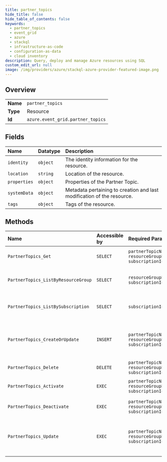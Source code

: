 ```yaml
---
title: partner_topics
hide_title: false
hide_table_of_contents: false
keywords:
  - partner_topics
  - event_grid
  - azure    
  - stackql
  - infrastructure-as-code
  - configuration-as-data
  - cloud inventory
description: Query, deploy and manage Azure resources using SQL
custom_edit_url: null
image: /img/providers/azure/stackql-azure-provider-featured-image.png
---
```

  
    

## Overview
<table><tbody>
<tr><td><b>Name</b></td><td><code>partner_topics</code></td></tr>
<tr><td><b>Type</b></td><td>Resource</td></tr>
<tr><td><b>Id</b></td><td><code>azure.event_grid.partner_topics</code></td></tr>
</tbody></table>

## Fields
| Name | Datatype | Description |
|:-----|:---------|:------------|
| `identity` | `object` | The identity information for the resource. |
| `location` | `string` | Location of the resource. |
| `properties` | `object` | Properties of the Partner Topic. |
| `systemData` | `object` | Metadata pertaining to creation and last modification of the resource. |
| `tags` | `object` | Tags of the resource. |
## Methods
| Name | Accessible by | Required Params | Description |
|:-----|:--------------|:----------------|:------------|
| `PartnerTopics_Get` | `SELECT` | `partnerTopicName, resourceGroupName, subscriptionId` | Get properties of a partner topic. |
| `PartnerTopics_ListByResourceGroup` | `SELECT` | `resourceGroupName, subscriptionId` | List all the partner topics under a resource group. |
| `PartnerTopics_ListBySubscription` | `SELECT` | `subscriptionId` | List all the partner topics under an Azure subscription. |
| `PartnerTopics_CreateOrUpdate` | `INSERT` | `partnerTopicName, resourceGroupName, subscriptionId` | Asynchronously creates a new partner topic with the specified parameters. |
| `PartnerTopics_Delete` | `DELETE` | `partnerTopicName, resourceGroupName, subscriptionId` | Delete existing partner topic. |
| `PartnerTopics_Activate` | `EXEC` | `partnerTopicName, resourceGroupName, subscriptionId` | Activate a newly created partner topic. |
| `PartnerTopics_Deactivate` | `EXEC` | `partnerTopicName, resourceGroupName, subscriptionId` | Deactivate specific partner topic. |
| `PartnerTopics_Update` | `EXEC` | `partnerTopicName, resourceGroupName, subscriptionId` | Asynchronously updates a partner topic with the specified parameters. |
